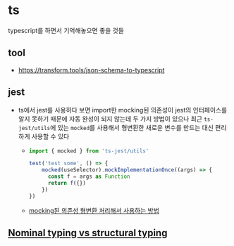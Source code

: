 # ts
typescript를 하면서 기억해놓으면 좋을 것들

## tool
- https://transform.tools/json-schema-to-typescript

## jest
- ts에서 jest를 사용하다 보면 import한 mocking된 의존성이 jest의 인터페이스를 알지 못하기 때문에 자동 완성이 되지 않는데 두 가지 방법이 있으나 최근 `ts-jest/utils`에 있는 `mocked`를 사용해서 형변환한 새로운 변수를 만드는 대신 편리하게 사용할 수 있다
  - ```ts
    import { mocked } from 'ts-jest/utils'
    
    test('test some', () => {
        mocked(useSelector).mockImplementationOnce((args) => {
          const f = args as Function
          return f({})
        })
    })
    ```
  - [mocking된 의존성 형변환 처리해서 사용하는 방법](https://stackoverflow.com/questions/48759035/mock-dependency-in-jest-with-typescript)

## [Nominal typing vs structural typing](https://lemoine-benoit.medium.com/why-does-typescript-sometimes-fails-to-type-check-extra-properties-fd230ebbc295)
